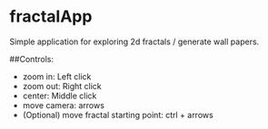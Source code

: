 # fractalApp

Simple application for exploring 2d fractals / generate wall papers. 

##Controls:

- zoom in: Left click
- zoom out: Right click
- center: Middle click
- move camera: arrows
- (Optional) move fractal starting point: ctrl + arrows  

